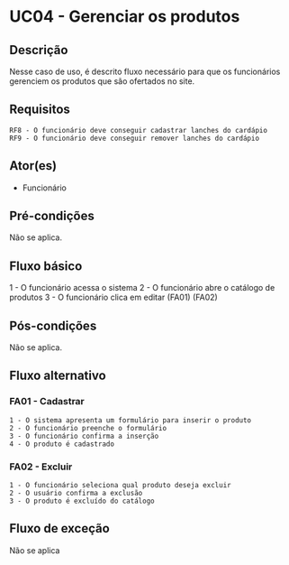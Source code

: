 # UC04 - Gerenciar os produtos

## Descrição
Nesse caso de uso, é descrito fluxo necessário para que os funcionários gerenciem os produtos que são ofertados no site.

## Requisitos
    RF8 - O funcionário deve conseguir cadastrar lanches do cardápio
    RF9 - O funcionário deve conseguir remover lanches do cardápio

## Ator(es)
 - Funcionário


## Pré-condições
Não se aplica.

## Fluxo básico
1 - O funcionário acessa o sistema
2 - O funcionário abre o catálogo de produtos
3 - O funcionário clica em editar (FA01) (FA02)

## Pós-condições
Não se aplica.

## Fluxo alternativo
### FA01 - Cadastrar
    1 - O sistema apresenta um formulário para inserir o produto
    2 - O funcionário preenche o formulário
    3 - O funcionário confirma a inserção
    4 - O produto é cadastrado

### FA02 - Excluir
    1 - O funcionário seleciona qual produto deseja excluir
    2 - O usuário confirma a exclusão
    3 - O produto é excluído do catálogo

## Fluxo de exceção
Não se aplica



 